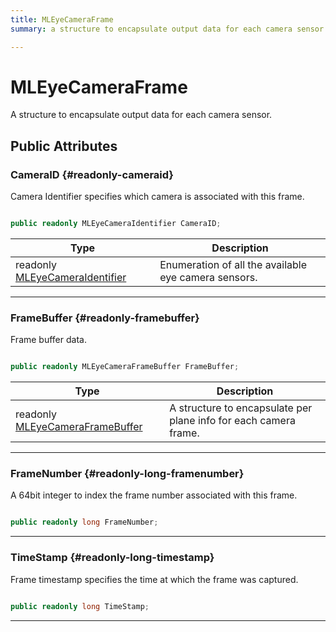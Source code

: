 ```yaml
---
title: MLEyeCameraFrame
summary: a structure to encapsulate output data for each camera sensor. 

---
```


# MLEyeCameraFrame




A structure to encapsulate output data for each camera sensor.   





## Public Attributes

### CameraID {#readonly-cameraid}

Camera Identifier specifies which camera is associated with this frame. 

```csharp

public readonly MLEyeCameraIdentifier CameraID;

```

| Type | Description  | 
|--|--|
| readonly [MLEyeCameraIdentifier](/versioned_docs/version-02-Aug-2023/unity-api/api/UnityEngine.XR.MagicLeap/MLEyeCamera/UnityEngine.XR.MagicLeap.MLEyeCamera.md#enums-mleyecameraidentifier) | Enumeration of all the available eye camera sensors.  |





-----------

### FrameBuffer {#readonly-framebuffer}

Frame buffer data. 

```csharp

public readonly MLEyeCameraFrameBuffer FrameBuffer;

```

| Type | Description  | 
|--|--|
| readonly [MLEyeCameraFrameBuffer](/versioned_docs/version-02-Aug-2023/unity-api/api/UnityEngine.XR.MagicLeap/MLEyeCamera/NativeBindings/UnityEngine.XR.MagicLeap.MLEyeCamera.NativeBindings.MLEyeCameraFrameBuffer.md) | A structure to encapsulate per plane info for each camera frame.  |





-----------

### FrameNumber {#readonly-long-framenumber}

A 64bit integer to index the frame number associated with this frame. 

```csharp

public readonly long FrameNumber;

```






-----------

### TimeStamp {#readonly-long-timestamp}

Frame timestamp specifies the time at which the frame was captured. 

```csharp

public readonly long TimeStamp;

```






-----------


